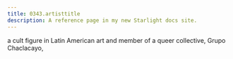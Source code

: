 ```yaml
---
title: 0343.artisttitle
description: A reference page in my new Starlight docs site.
---
```

a cult figure in Latin American art and member of a queer collective, Grupo Chaclacayo,